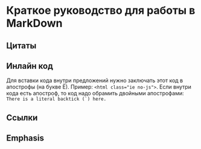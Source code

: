 # Краткое руководство для работы в MarkDown

## Цитаты

## Инлайн код

Для вставки кода внутри предложений нужно заключать этот код в апострофы (на букве Ё). Пример: `<html class="ie no-js">`.
Если внутри кода есть апостроф, то код надо обрамить двойными апострофами: ``There is a literal backtick (`) here.``

## Ссылки

## Emphasis
